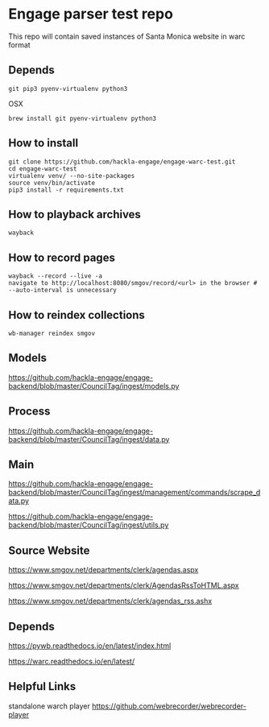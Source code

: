 # Engage parser test repo

This repo will contain saved instances of Santa Monica website in warc format

## Depends

`git pip3 pyenv-virtualenv python3`

OSX

`brew install git pyenv-virtualenv python3`



## How to install
```
git clone https://github.com/hackla-engage/engage-warc-test.git
cd engage-warc-test
virtualenv venv/ --no-site-packages
source venv/bin/activate
pip3 install -r requirements.txt
```


## How to playback archives
```
wayback
```



## How to record pages
```
wayback --record --live -a
navigate to http://localhost:8080/smgov/record/<url> in the browser # --auto-interval is unnecessary
```

## How to reindex collections
```
wb-manager reindex smgov
```

## Models
https://github.com/hackla-engage/engage-backend/blob/master/CouncilTag/ingest/models.py

## Process
https://github.com/hackla-engage/engage-backend/blob/master/CouncilTag/ingest/data.py

## Main
https://github.com/hackla-engage/engage-backend/blob/master/CouncilTag/ingest/management/commands/scrape_data.py

https://github.com/hackla-engage/engage-backend/blob/master/CouncilTag/ingest/utils.py

## Source Website
https://www.smgov.net/departments/clerk/agendas.aspx

https://www.smgov.net/departments/clerk/AgendasRssToHTML.aspx

https://www.smgov.net/departments/clerk/agendas_rss.ashx

## Depends
https://pywb.readthedocs.io/en/latest/index.html

https://warc.readthedocs.io/en/latest/

## Helpful Links
standalone warch player https://github.com/webrecorder/webrecorder-player
